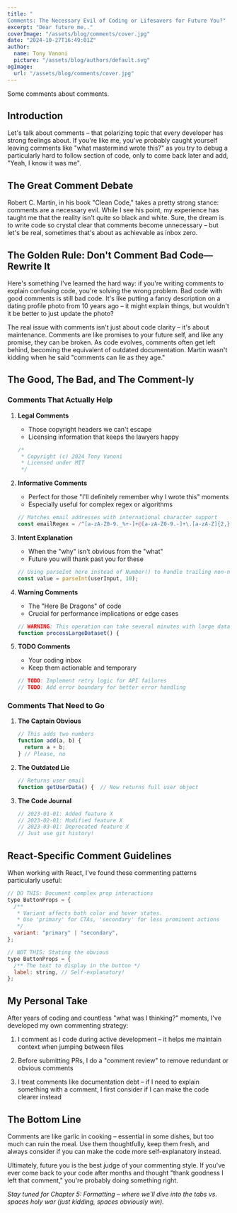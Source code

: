 ```yaml
---
title: "
Comments: The Necessary Evil of Coding or Lifesavers for Future You?"
excerpt: "Dear future me.."
coverImage: "/assets/blog/comments/cover.jpg"
date: "2024-10-27T16:49:01Z"
author:
  name: Tony Vanoni
  picture: "/assets/blog/authors/default.svg"
ogImage:
  url: "/assets/blog/comments/cover.jpg"
---
```


Some comments about comments.

## Introduction

Let's talk about comments – that polarizing topic that every developer has strong feelings about. If you're like me, you've probably caught yourself leaving comments like "what mastermind wrote this?" as you try to debug a particularly hard to follow section of code, only to come back later and add, "Yeah, I know it was me".

## The Great Comment Debate

Robert C. Martin, in his book "Clean Code," takes a pretty strong stance: comments are a necessary evil. While I see his point, my experience has taught me that the reality isn't quite so black and white. Sure, the dream is to write code so crystal clear that comments become unnecessary – but let's be real, sometimes that's about as achievable as inbox zero.

## The Golden Rule: Don't Comment Bad Code—Rewrite It

Here's something I've learned the hard way: if you're writing comments to explain confusing code, you're solving the wrong problem. Bad code with good comments is still bad code. It's like putting a fancy description on a dating profile photo from 10 years ago – it might explain things, but wouldn't it be better to just update the photo?

The real issue with comments isn't just about code clarity – it's about maintenance. Comments are like promises to your future self, and like any promise, they can be broken. As code evolves, comments often get left behind, becoming the equivalent of outdated documentation. Martin wasn't kidding when he said "comments can lie as they age."

## The Good, The Bad, and The Comment-ly

### Comments That Actually Help

1. **Legal Comments**

   - Those copyright headers we can't escape
   - Licensing information that keeps the lawyers happy

   ```java
   /*
    * Copyright (c) 2024 Tony Vanoni
    * Licensed under MIT
    */
   ```

2. **Informative Comments**

   - Perfect for those "I'll definitely remember why I wrote this" moments
   - Especially useful for complex regex or algorithms

   ```javascript
   // Matches email addresses with international character support
   const emailRegex = /^[a-zA-Z0-9._%+-]+@[a-zA-Z0-9.-]+\.[a-zA-Z]{2,}$/;
   ```

3. **Intent Explanation**

   - When the "why" isn't obvious from the "what"
   - Future you will thank past you for these

   ```javascript
   // Using parseInt here instead of Number() to handle trailing non-numeric characters
   const value = parseInt(userInput, 10);
   ```

4. **Warning Comments**

   - The "Here Be Dragons" of code
   - Crucial for performance implications or edge cases

   ```javascript
   // WARNING: This operation can take several minutes with large datasets
   function processLargeDataset() {
   ```

5. **TODO Comments**
   - Your coding inbox
   - Keep them actionable and temporary
   ```javascript
   // TODO: Implement retry logic for API failures
   // TODO: Add error boundary for better error handling
   ```

### Comments That Need to Go

1. **The Captain Obvious**

   ```javascript
   // This adds two numbers
   function add(a, b) {
     return a + b;
   } // Please, no
   ```

2. **The Outdated Lie**

   ```javascript
   // Returns user email
   function getUserData() {  // Now returns full user object
   ```

3. **The Code Journal**
   ```javascript
   // 2023-01-01: Added feature X
   // 2023-02-01: Modified feature X
   // 2023-03-01: Deprecated feature X
   // Just use git history!
   ```

## React-Specific Comment Guidelines

When working with React, I've found these commenting patterns particularly useful:

```javascript
// DO THIS: Document complex prop interactions
type ButtonProps = {
  /**
   * Variant affects both color and hover states.
   * Use 'primary' for CTAs, 'secondary' for less prominent actions
   */
  variant: "primary" | "secondary",
};

// NOT THIS: Stating the obvious
type ButtonProps = {
  /** The text to display in the button */
  label: string, // Self-explanatory!
};
```

## My Personal Take

After years of coding and countless "what was I thinking?" moments, I've developed my own commenting strategy:

1. I comment as I code during active development – it helps me maintain context when jumping between files

2. Before submitting PRs, I do a "comment review" to remove redundant or obvious comments

3. I treat comments like documentation debt – if I need to explain something with a comment, I first consider if I can make the code clearer instead

## The Bottom Line

Comments are like garlic in cooking – essential in some dishes, but too much can ruin the meal. Use them thoughtfully, keep them fresh, and always consider if you can make the code more self-explanatory instead.

Ultimately, future you is the best judge of your commenting style. If you've ever come back to your code after months and thought "thank goodness I left that comment," you're probably doing something right.

_Stay tuned for Chapter 5: Formatting – where we'll dive into the tabs vs. spaces holy war (just kidding, spaces obviously win)._
